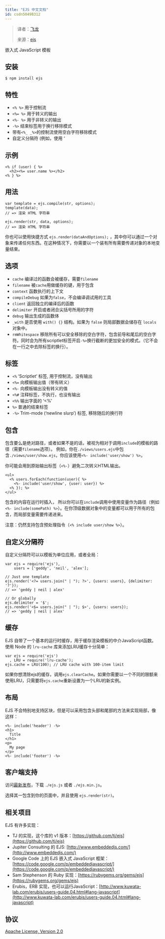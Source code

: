 ```yaml
---
title: "EJS 中文文档"
id: csdn50498312
---
```


> 译者：[飞龙](https://github.com/wizardforcel)
> 
> 来源：[ejs](https://github.com/mde/ejs)

嵌入式 JavaScript 模板

## 安装

```
$ npm install ejs
```

## 特性

*   `<% %>` 用于控制流
*   `<%= %>` 用于转义的输出
*   `<%- %>` 用于非转义的输出
*   `-%>` 结束标签用于换行移除模式
*   带有`<%_ _%>`的控制流使用空白字符移除模式
*   自定义分隔符 (例如，使用 ‘

## 示例

```
<% if (user) { %>
  <h2><%= user.name %></h2>
<% } %>
```

## 用法

```
var template = ejs.compile(str, options);
template(data);
// => 渲染 HTML 字符串

ejs.render(str, data, options);
// => 渲染 HTML 字符串
```

你也可以使用快捷方式 `ejs.render(dataAndOptions);` ，其中你可以通过一个对象来传递任何东西。在这种情况下，你需要以一个装有所有需要传递对象的本地变量结束。

## 选项

*   `cache` 编译过的函数会被缓存，需要`filename`
*   `filename` 被`cache`用做缓存的键，用于包含
*   `context` 函数执行的上下文
*   `compileDebug` 如果为`false`，不会编译调试用的工具
*   `client` 返回独立的编译后的函数
*   `delimiter` 开启或者闭合尖括号所用的字符
*   `debug` 输出生成的函数体
*   `_with` 是否使用 `with() {}` 结构。如果为 `false` 则局部数据会储存在 `locals` 对象中。
*   `rmWhitespace` 移除所有可以安全移除的空白字符，包含前导和尾后的空白字符。同时会为所有scriptlet标签开启`-%>`换行截断的更加安全的模式。（它不会在一行之中去除标签的换行）。

## 标签

*   `<%` ‘Scriptlet’ 标签, 用于控制流，没有输出
*   `<%=` 向模板输出值（带有转义）
*   `<%-` 向模板输出没有转义的值
*   `<%#` 注释标签，不执行，也没有输出
*   `<%%` 输出字面的 ‘<%’
*   `%>` 普通的结束标签
*   `-%>` Trim-mode (‘newline slurp’) 标签, 移除随后的换行符

## 包含

包含要么是绝对路径，或者如果不是的话，被视为相对于调用`include`的模板的路径（需要`filename`选项）。 例如，你在`./views/users.ejs`中包含`./views/user/show.ejs`，你应该使用`<%- include('user/show') %>`。

你可能会用到原始输出标签（`<%-`）避免二次转义HTML输出。

```
<ul>
  <% users.forEach(function(user){ %>
    <%- include('user/show', {user: user}) %>
  <% }); %>
</ul>
```

包含的内容在运行时插入， 所以你可以在`include`调用中使用变量作为路径（例如`<%- include(somePath) %>`）。在你顶级数据对象中的变量都可以用于所有的包含，而局部变量需要传递进来。

注意：仍然支持包含预处理指令（`<% include user/show %>`）。

## 自定义分隔符

自定义分隔符可以以模板为单位应用，或者全局：

```
var ejs = require('ejs'),
    users = ['geddy', 'neil', 'alex'];

// Just one template
ejs.render('<?= users.join(" | "); ?>', {users: users}, {delimiter: '?'});
// => 'geddy | neil | alex'

// Or globally
ejs.delimiter = '$';
ejs.render('<$= users.join(" | "); $>', {users: users});
// => 'geddy | neil | alex'
```

## 缓存

EJS 自带了一个基本的运行时缓存，用于缓存渲染模板的中介JavaScript函数。使用 Node 的 `lru-cache` 库来添加LRU缓存十分简单：

```
var ejs = require('ejs')
  , LRU = require('lru-cache');
ejs.cache = LRU(100); // LRU cache with 100-item limit
```

如果你想清除ejs的缓存，调用`ejs.clearCache`。如果你需要以一个不同的限额来使用LRU，只需要将`ejs.cache`重新设置为一个LRU的新实例。

## 布局

EJS 不会特别地支持区块，但是可以采用包含头部和尾部的方法来实现局部，像这样：

```
<%- include('header') -%>
<h1>
  Title
</h1>
<p>
  My page
</p>
<%- include('footer') -%>
```

## 客户端支持

访问[最新发布](https://github.com/mde/ejs/releases/latest)，下载
`./ejs.js` 或者 `./ejs.min.js`。

选择其一包含到你的页面中，并且使用 `ejs.render(str)`。

## 相关项目

EJS 有许多实现：

*   TJ 的实现，这个库的 v1 版本：[https://github.com/tj/ejs](https://github.com/tj/ejs)
*   Jupiter Consulting 的 EJS: [http://www.embeddedjs.com/](http://www.embeddedjs.com/)
*   Google Code 上的 EJS 嵌入式 JavaScript 框架：[https://code.google.com/p/embeddedjavascript/](https://code.google.com/p/embeddedjavascript/)
*   Sam Stephenson 的 Ruby 实现：[https://rubygems.org/gems/ejs](https://rubygems.org/gems/ejs)
*   Erubis，ERB 实现，也可以运行JavaScript：[http://www.kuwata-lab.com/erubis/users-guide.04.html#lang-javascript](http://www.kuwata-lab.com/erubis/users-guide.04.html#lang-javascript)

## 协议

[Apache License, Version 2.0](http://www.apache.org/licenses/LICENSE-2.0)